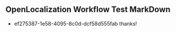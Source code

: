 ## OpenLocalization Workflow Test MarkDown
* ef275387-1e58-4095-8c0d-dcf58d555fab 
thanks!<!--HONumber=Feb16_HO5-->
